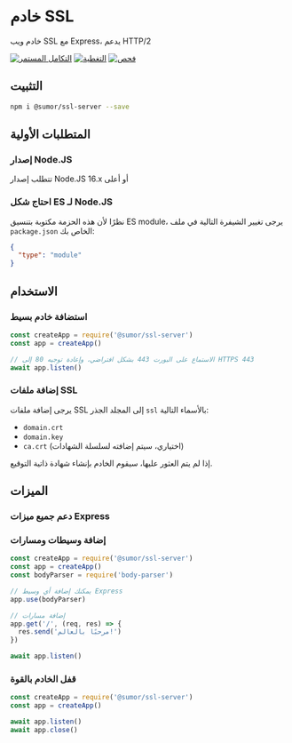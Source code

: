 # خادم SSL

خادم ويب SSL مع Express، يدعم HTTP/2

[![التكامل المستمر](https://github.com/sumor-cloud/ssl-server/actions/workflows/ci.yml/badge.svg)](https://github.com/sumor-cloud/ssl-server/actions/workflows/ci.yml)
[![التغطية](https://github.com/sumor-cloud/ssl-server/actions/workflows/coverage.yml/badge.svg)](https://github.com/sumor-cloud/ssl-server/actions/workflows/coverage.yml)
[![فحص](https://github.com/sumor-cloud/ssl-server/actions/workflows/audit.yml/badge.svg)](https://github.com/sumor-cloud/ssl-server/actions/workflows/audit.yml)

## التثبيت

```bash
npm i @sumor/ssl-server --save
```

## المتطلبات الأولية

### إصدار Node.JS

تتطلب إصدار Node.JS 16.x أو أعلى

### احتاج شكل ES لـ Node.JS

نظرًا لأن هذه الحزمة مكتوبة بتنسيق ES module،
يرجى تغيير الشيفرة التالية في ملف `package.json` الخاص بك:

```json
{
  "type": "module"
}
```

## الاستخدام

### استضافة خادم بسيط

```javascript
const createApp = require('@sumor/ssl-server')
const app = createApp()

// الاستماع على البورت 443 بشكل افتراضي، وإعادة توجيه 80 إلى HTTPS 443
await app.listen()
```

### إضافة ملفات SSL

يرجى إضافة ملفات SSL إلى المجلد الجذر `ssl` بالأسماء التالية:

- `domain.crt`
- `domain.key`
- `ca.crt` (اختياري، سيتم إضافته لسلسلة الشهادات)

إذا لم يتم العثور عليها، سيقوم الخادم بإنشاء شهادة ذاتية التوقيع.

## الميزات

### دعم جميع ميزات Express

### إضافة وسيطات ومسارات

```javascript
const createApp = require('@sumor/ssl-server')
const app = createApp()
const bodyParser = require('body-parser')

// يمكنك إضافة أي وسيط Express
app.use(bodyParser)

// إضافة مسارات
app.get('/', (req, res) => {
  res.send('مرحبًا بالعالم!')
})

await app.listen()
```

### قفل الخادم بالقوة

```javascript
const createApp = require('@sumor/ssl-server')
const app = createApp()

await app.listen()
await app.close()
```
